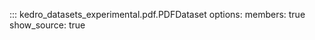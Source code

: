 ::: kedro_datasets_experimental.pdf.PDFDataset
    options:
        members: true
        show_source: true
